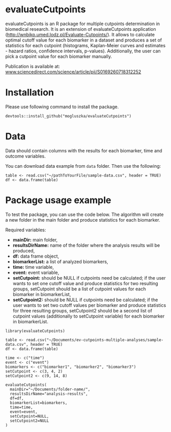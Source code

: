 # evaluateCutpoints

evaluateCutpoints is an R package for multiple cutpoints determination in biomedical research. It is an extension of evaluateCutpoints application (http://wnbikp.umed.lodz.pl/Evaluate-Cutpoints/).
It allows to calculate optimal cutoff value for each biomarker in a dataset and produces a set of statistics for each cutpoint (histograms, Kaplan-Meier curves and estimates - hazard ratios, confidence intervals, p-values).
Additionally, the user can pick a cutpoint value for each biomarker manually.

Publication is available at: www.sciencedirect.com/science/article/pii/S0169260718312252

# Installation

Please use following command to install the package.

```
devtools::install_github("mogluszka/evaluateCutpoints")
```

# Data

Data should contain columns with the results for each biomarker, time and outcome variables.

You can download data example from `data` folder. Then use the following:

```
table <- read.csv("~/pathToYourFile/sample-data.csv", header = TRUE)
df <- data.frame(table)
```

# Package usage example

To test the package, you can use the code below. The algorithm will create a new folder in the main folder and produce statistics for each biomarker.

Required variables:

- **mainDir:** main folder,
- **resultsDirName:** name of the folder where the analysis results will be produced,
- **df:** data frame object,
- **biomarkerList:** a list of analyzed biomarkers,
- **time:** time variable,
- **event:** event variable,
- **setCutpoint:** should be NULL if cutpoints need be calculated; if the user wants to set one cutoff value and produce statistics for two resulting groups, setCutpoint should be a list of cutpoint values for each biomarker in biomarkerList,
- **setCutpoint2:** should be NULL if cutpoints need be calculated; if the user wants to set two cutoff values per biomarker and produce statistics for three resulting groups, setCutpoint2 should be a second list of cutpoint values (additionally to setCutpoint variable) for each biomarker in biomarkerList.

```
library(evaluateCutpoints)

table <- read.csv("~/Documents/ev-cutpoints-multiple-analyses/sample-data.csv", header = TRUE)
df <- data.frame(table)

time <- c("time")
event <- c("event")
biomarkers <- c("biomarker1", "biomarker2", "biomarker3")
setCutpoint <- c(3, 4, 2)
setCutpoint2 <- c(9, 14, 8)

evaluateCutpoints(
  mainDir="~/Documents/folder-name/",
  resultsDirName="analysis-results",
  df=df,
  biomarkerList=biomarkers,
  time=time,
  event=event,
  setCutpoint=NULL,
  setCutpoint2=NULL
)

```
